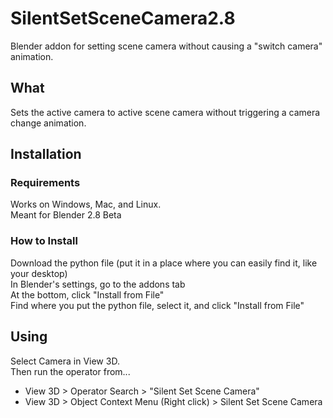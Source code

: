 # SilentSetSceneCamera2.8
Blender addon for setting scene camera without causing a "switch camera" animation.

## What
Sets the active camera to active scene camera without triggering a camera change animation.

## Installation  
### Requirements  
Works on Windows, Mac, and Linux.  
Meant for Blender 2.8 Beta
### How to Install  
Download the python file (put it in a place where you can easily find it, like your desktop)  
In Blender's settings, go to the addons tab  
At the bottom, click "Install from File"  
Find where you put the python file, select it, and click "Install from File"  

## Using  
Select Camera in View 3D.  
Then run the operator from...
* View 3D > Operator Search > "Silent Set Scene Camera"    
* View 3D > Object Context Menu (Right click) > Silent Set Scene Camera  
